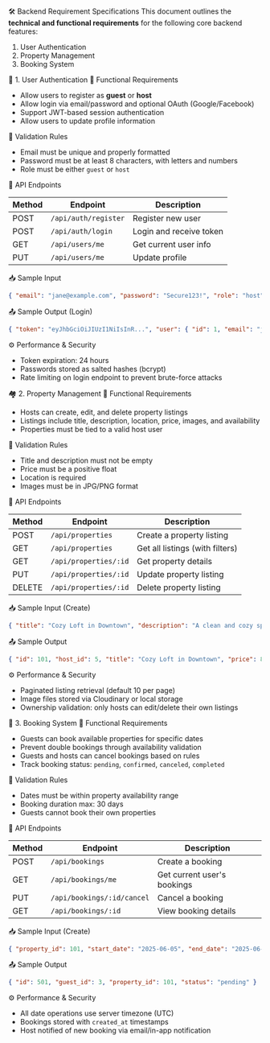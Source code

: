 🛠️ Backend Requirement Specifications
This document outlines the **technical and functional requirements** for the following core backend features:
1. User Authentication
2. Property Management
3. Booking System

🔐 1. User Authentication
📌 Functional Requirements
* Allow users to register as **guest** or **host**
* Allow login via email/password and optional OAuth (Google/Facebook)
* Support JWT-based session authentication
* Allow users to update profile information

🧪 Validation Rules
* Email must be unique and properly formatted
* Password must be at least 8 characters, with letters and numbers
* Role must be either `guest` or `host`

🔁 API Endpoints

| Method | Endpoint | Description |
| ------ | -------- | ----------- |
| POST | `/api/auth/register` | Register new user |
| POST | `/api/auth/login` | Login and receive token |
| GET | `/api/users/me` | Get current user info |
| PUT | `/api/users/me` | Update profile |

📥 Sample Input

```json
{ "email": "jane@example.com", "password": "Secure123!", "role": "host" }
```

📤 Sample Output (Login)

```json
{ "token": "eyJhbGciOiJIUzI1NiIsInR...", "user": { "id": 1, "email": "jane@example.com", "role": "host" } }
```

⚙️ Performance & Security
* Token expiration: 24 hours
* Passwords stored as salted hashes (bcrypt)
* Rate limiting on login endpoint to prevent brute-force attacks

🏘️ 2. Property Management
📌 Functional Requirements
* Hosts can create, edit, and delete property listings
* Listings include title, description, location, price, images, and availability
* Properties must be tied to a valid host user

🧪 Validation Rules
* Title and description must not be empty
* Price must be a positive float
* Location is required
* Images must be in JPG/PNG format

🔁 API Endpoints

| Method | Endpoint | Description |
| ------ | -------- | ----------- |
| POST | `/api/properties` | Create a property listing |
| GET | `/api/properties` | Get all listings (with filters) |
| GET | `/api/properties/:id` | Get property details |
| PUT | `/api/properties/:id` | Update property listing |
| DELETE | `/api/properties/:id` | Delete property listing |

📥 Sample Input (Create)

```json
{ "title": "Cozy Loft in Downtown", "description": "A clean and cozy space...", "location": "Shanghai", "price": 85.50, "amenities": ["wifi", "air_conditioning"], "availability": { "start_date": "2025-06-01", "end_date": "2025-06-30" } }
```

📤 Sample Output

```json
{ "id": 101, "host_id": 5, "title": "Cozy Loft in Downtown", "price": 85.50 }
```

⚙️ Performance & Security
* Paginated listing retrieval (default 10 per page)
* Image files stored via Cloudinary or local storage
* Ownership validation: only hosts can edit/delete their own listings

📅 3. Booking System
📌 Functional Requirements
* Guests can book available properties for specific dates
* Prevent double bookings through availability validation
* Guests and hosts can cancel bookings based on rules
* Track booking status: `pending`, `confirmed`, `canceled`, `completed`

🧪 Validation Rules
* Dates must be within property availability range
* Booking duration max: 30 days
* Guests cannot book their own properties

🔁 API Endpoints

| Method | Endpoint | Description |
| ------ | -------- | ----------- |
| POST | `/api/bookings` | Create a booking |
| GET | `/api/bookings/me` | Get current user's bookings |
| PUT | `/api/bookings/:id/cancel` | Cancel a booking |
| GET | `/api/bookings/:id` | View booking details |

📥 Sample Input (Create)

```json
{ "property_id": 101, "start_date": "2025-06-05", "end_date": "2025-06-10" }
```

📤 Sample Output

```json
{ "id": 501, "guest_id": 3, "property_id": 101, "status": "pending" }
```

⚙️ Performance & Security
* All date operations use server timezone (UTC)
* Bookings stored with `created_at` timestamps
* Host notified of new booking via email/in-app notification
